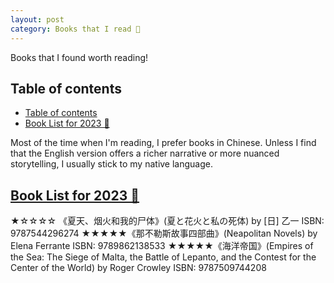 ```yaml
---
layout: post
category: Books that I read 📖
---
```


Books that I found worth reading!

## Table of contents
- [Table of contents](#table-of-contents)
- [Book List for 2023 📜](#book-list)
<!-- - [The middle](#the-middle)
- [The end](#the-end) -->

Most of the time when I'm reading, I prefer books in Chinese. Unless I find that the English version offers a richer narrative or more nuanced storytelling, I usually stick to my native language.

## [Book List for 2023 📜](#book-list)

★☆☆☆☆ 《夏天、烟火和我的尸体》(夏と花火と私の死体) by [日] 乙一 ISBN: 9787544296274
★★★★★《那不勒斯故事四部曲》(Neapolitan Novels) by Elena Ferrante ISBN: 9789862138533
★★★★★《海洋帝国》(Empires of the Sea: The Siege of Malta, the Battle of Lepanto, and the Contest for the Center of the World) by Roger Crowley ISBN: 9787509744208

<!-- ## [The middle](#the-middle)

Proin quis velit et eros auctor laoreet. Aenean eget nibh odio. Suspendisse mollis enim pretium, fermentum urna vitae, egestas purus. Donec convallis tincidunt purus, scelerisque fermentum eros sagittis vel. Aliquam ac aliquet risus, tempus iaculis est. Fusce molestie mauris non interdum hendrerit. Curabitur ullamcorper, eros vitae interdum volutpat, lacus magna lacinia turpis, at accumsan dui tortor vel lectus. Aenean risus massa, semper non lectus rutrum, facilisis imperdiet mi. Praesent sed quam quis purus auctor ornare et sed augue. Vestibulum non quam quis ligula luctus placerat sed sit amet erat. Vestibulum ante ipsum primis in faucibus orci luctus et ultrices posuere cubilia curae; Fusce auctor, sem eu volutpat dignissim, turpis nibh malesuada arcu, in consequat elit mauris quis sem. Nam tristique sit amet enim vel accumsan. Sed id nibh commodo, dictum sem id, semper quam.

## The end

Donec ex lectus, tempus non lacinia quis, pretium non ipsum. Praesent est nunc, rutrum vel tellus eu, tristique laoreet purus. In rutrum orci sit amet ex ornare, sit amet finibus lacus laoreet. Etiam ac facilisis purus, eget porttitor odio. Suspendisse tempus dolor nec risus sodales posuere. Proin dui dui, mollis a consectetur molestie, lobortis vitae tellus. Vivamus at purus sed urna sollicitudin mattis. Mauris lacinia libero in lobortis pulvinar. Nullam sit amet condimentum justo. Donec orci justo, pharetra ut dolor non, interdum finibus orci. Proin vitae ante a dui sodales commodo ac id elit. Nunc vel accumsan nunc, sit amet congue nunc. Aliquam in lacinia velit. Integer lobortis luctus eros, in fermentum metus aliquet a. Class aptent taciti sociosqu ad litora torquent per conubia nostra, per inceptos himenaeos. -->

